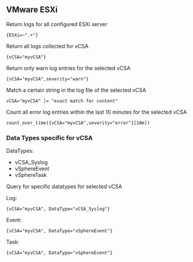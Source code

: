 ## VMware ESXi

Return logs for all configured ESXi server
```
{ESXi=~".+"}
```

Return all logs collected for vCSA
```
{vCSA="myvCSA"}
```

Return only warn log entries for the selected vCSA
```
{vCSA="myvCSA",severity="warn"}
```

Match a certain string in the log file of the selected vCSA
```
vCSA="myvCSA" |= "exact match for content"
```

Count all error log entries within the last 10 minutes for the selected vCSA
```
count_over_time({vCSA="myvCSA",severity="error"}[10m])
```

### Data Types specific for vCSA

DataTypes:
* vCSA_Syslog
* vSphereEvent
* vSphereTask

Query for specific datatypes for selected vCSA

Log:
```
{vCSA="myvCSA", DataType="vCSA_Syslog"}
```

Event:
```
{vCSA="myvCSA", DataType="vSphereEvent"}
```

Task:
```
{vCSA="myvCSA", DataType="vSphereEvent"}
```
